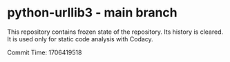 # python-urllib3 - main branch

This repository contains frozen state of the repository.
Its history is cleared. It is used only for static code
analysis with Codacy.

Commit Time: 1706419518